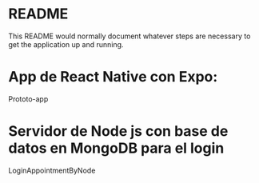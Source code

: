# README
This README would normally document whatever steps are necessary to get the
application up and running.

# App de React Native con Expo: 
Prototo-app

# Servidor de Node js con base de datos en MongoDB para el login
LoginAppointmentByNode